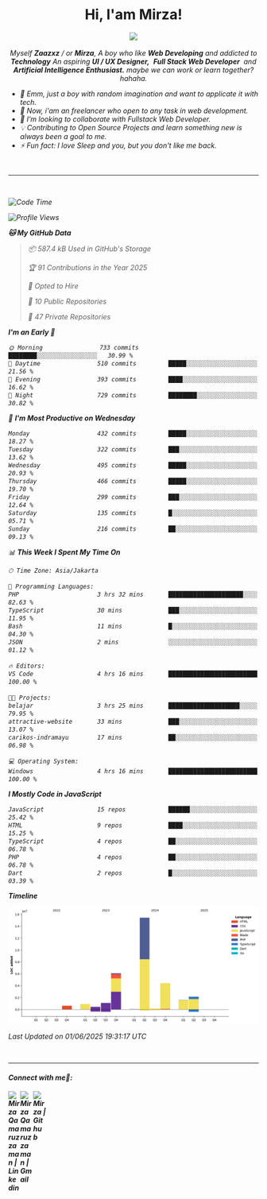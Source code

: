 <h1 align="center">Hi, I'am Mirza!</h1>
<p align="center">
  <a href="https://github.com/Ratheshan03/readme-typing-svg"><img src="https://readme-typing-svg.herokuapp.com?lines=UI+/+UX+Designer;Full+Stack+Web+Developer;IT+Enthusiast;Artificial+Intelligence+Addicted;&center=true&width=500&height=50"></a>
</p>

<p align="center">
  <em>
    Myself <b>Zaazxz</b> / or <b>Mirza</b>, A boy who like <b>Web Developing</b> and addicted to <b>Technology</b>
    An aspiring <b>UI / UX Designer,</b>&nbsp; <b>Full Stack Web Developer</b>&nbsp; and <b> Artificial Intelligence Enthusiast.</b> maybe we can work or learn together? hahaha.
  <br>
</p>

- 🧞 Emm, just a boy with random imagination and want to applicate it with tech.
- 🔭 Now, i'am an freelancer who open to any task in web development.
- 👯 I’m looking to collaborate with Fullstack Web Developer.
- 💡 Contributing to Open Source Projects and learn something new is always been a goal to me.
- ⚡ Fun fact: I love Sleep and you, but you don't like me back.
<br>

---

<br>

<!--START_SECTION:waka-->
![Code Time](http://img.shields.io/badge/Code%20Time-839%20hrs%2034%20mins-blue)

![Profile Views](http://img.shields.io/badge/Profile%20Views-0-blue)

**🐱 My GitHub Data** 

> 📦 587.4 kB Used in GitHub's Storage 
 > 
> 🏆 91 Contributions in the Year 2025
 > 
> 💼 Opted to Hire
 > 
> 📜 10 Public Repositories 
 > 
> 🔑 47 Private Repositories 
 > 
**I'm an Early 🐤** 

```text
🌞 Morning                733 commits         ████████░░░░░░░░░░░░░░░░░   30.99 % 
🌆 Daytime                510 commits         █████░░░░░░░░░░░░░░░░░░░░   21.56 % 
🌃 Evening                393 commits         ████░░░░░░░░░░░░░░░░░░░░░   16.62 % 
🌙 Night                  729 commits         ████████░░░░░░░░░░░░░░░░░   30.82 % 
```
📅 **I'm Most Productive on Wednesday** 

```text
Monday                   432 commits         █████░░░░░░░░░░░░░░░░░░░░   18.27 % 
Tuesday                  322 commits         ███░░░░░░░░░░░░░░░░░░░░░░   13.62 % 
Wednesday                495 commits         █████░░░░░░░░░░░░░░░░░░░░   20.93 % 
Thursday                 466 commits         █████░░░░░░░░░░░░░░░░░░░░   19.70 % 
Friday                   299 commits         ███░░░░░░░░░░░░░░░░░░░░░░   12.64 % 
Saturday                 135 commits         █░░░░░░░░░░░░░░░░░░░░░░░░   05.71 % 
Sunday                   216 commits         ██░░░░░░░░░░░░░░░░░░░░░░░   09.13 % 
```


📊 **This Week I Spent My Time On** 

```text
🕑︎ Time Zone: Asia/Jakarta

💬 Programming Languages: 
PHP                      3 hrs 32 mins       █████████████████████░░░░   82.63 % 
TypeScript               30 mins             ███░░░░░░░░░░░░░░░░░░░░░░   11.95 % 
Bash                     11 mins             █░░░░░░░░░░░░░░░░░░░░░░░░   04.30 % 
JSON                     2 mins              ░░░░░░░░░░░░░░░░░░░░░░░░░   01.12 % 

🔥 Editors: 
VS Code                  4 hrs 16 mins       █████████████████████████   100.00 % 

🐱‍💻 Projects: 
belajar                  3 hrs 25 mins       ████████████████████░░░░░   79.95 % 
attractive-website       33 mins             ███░░░░░░░░░░░░░░░░░░░░░░   13.07 % 
carikos-indramayu        17 mins             ██░░░░░░░░░░░░░░░░░░░░░░░   06.98 % 

💻 Operating System: 
Windows                  4 hrs 16 mins       █████████████████████████   100.00 % 
```

**I Mostly Code in JavaScript** 

```text
JavaScript               15 repos            ██████░░░░░░░░░░░░░░░░░░░   25.42 % 
HTML                     9 repos             ████░░░░░░░░░░░░░░░░░░░░░   15.25 % 
TypeScript               4 repos             ██░░░░░░░░░░░░░░░░░░░░░░░   06.78 % 
PHP                      4 repos             ██░░░░░░░░░░░░░░░░░░░░░░░   06.78 % 
Dart                     2 repos             █░░░░░░░░░░░░░░░░░░░░░░░░   03.39 % 
```



**Timeline**

![Lines of Code chart](https://raw.githubusercontent.com/zaazxz/zaazxz/main/assets/bar_graph.png)


 Last Updated on 01/06/2025 19:31:17 UTC
<!--END_SECTION:waka-->

<br>

---

<h4> Connect with me🤝: <h4>
  </hr>
  <a href="https://www.linkedin.com/in/mirzaqamaruzzaman18/">
   <img align="left" alt=" Mirza Qamaruzzaman | Linkedin" width="24px" src="https://www.vectorlogo.zone/logos/linkedin/linkedin-icon.svg" />
  </a>
  <a href="mailto:mirzaqamaruzzaman18@gmail.com">
    <img align="left" alt=" Mirza Qamaruzzaman | Gmail" width="26px" src="https://www.vectorlogo.zone/logos/gmail/gmail-icon.svg" />
  </a>
   <a href="https://github.com/zaazxz">
    <img align="left" alt=" Mirza | Github" width="26px" src="https://www.vectorlogo.zone/logos/github/github-tile.svg" />
  </a>
  <br>
